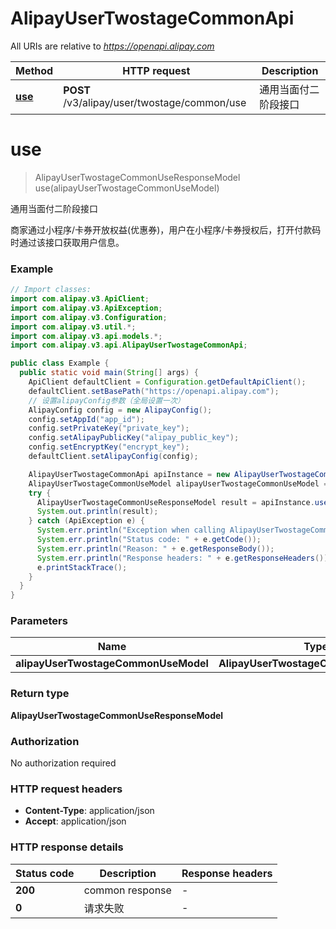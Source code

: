 # AlipayUserTwostageCommonApi

All URIs are relative to *https://openapi.alipay.com*

| Method | HTTP request | Description |
|------------- | ------------- | -------------|
| [**use**](AlipayUserTwostageCommonApi.md#use) | **POST** /v3/alipay/user/twostage/common/use | 通用当面付二阶段接口 |


<a name="use"></a>
# **use**
> AlipayUserTwostageCommonUseResponseModel use(alipayUserTwostageCommonUseModel)

通用当面付二阶段接口

商家通过小程序/卡券开放权益(优惠券)，用户在小程序/卡券授权后，打开付款码时通过该接口获取用户信息。

### Example
```java
// Import classes:
import com.alipay.v3.ApiClient;
import com.alipay.v3.ApiException;
import com.alipay.v3.Configuration;
import com.alipay.v3.util.*;
import com.alipay.v3.api.models.*;
import com.alipay.v3.api.AlipayUserTwostageCommonApi;

public class Example {
  public static void main(String[] args) {
    ApiClient defaultClient = Configuration.getDefaultApiClient();
    defaultClient.setBasePath("https://openapi.alipay.com");
    // 设置alipayConfig参数（全局设置一次）
    AlipayConfig config = new AlipayConfig();
    config.setAppId("app_id");
    config.setPrivateKey("private_key");
    config.setAlipayPublicKey("alipay_public_key");
    config.setEncryptKey("encrypt_key");
    defaultClient.setAlipayConfig(config);

    AlipayUserTwostageCommonApi apiInstance = new AlipayUserTwostageCommonApi(defaultClient);
    AlipayUserTwostageCommonUseModel alipayUserTwostageCommonUseModel = new AlipayUserTwostageCommonUseModel(); // AlipayUserTwostageCommonUseModel | 
    try {
      AlipayUserTwostageCommonUseResponseModel result = apiInstance.use(alipayUserTwostageCommonUseModel);
      System.out.println(result);
    } catch (ApiException e) {
      System.err.println("Exception when calling AlipayUserTwostageCommonApi#use");
      System.err.println("Status code: " + e.getCode());
      System.err.println("Reason: " + e.getResponseBody());
      System.err.println("Response headers: " + e.getResponseHeaders());
      e.printStackTrace();
    }
  }
}
```

### Parameters

| Name | Type | Description  | Notes |
|------------- | ------------- | ------------- | -------------|
| **alipayUserTwostageCommonUseModel** | **AlipayUserTwostageCommonUseModel**|  | [optional] |

### Return type

**AlipayUserTwostageCommonUseResponseModel**

### Authorization

No authorization required

### HTTP request headers

 - **Content-Type**: application/json
 - **Accept**: application/json

### HTTP response details
| Status code | Description | Response headers |
|-------------|-------------|------------------|
| **200** | common response |  -  |
| **0** | 请求失败 |  -  |

